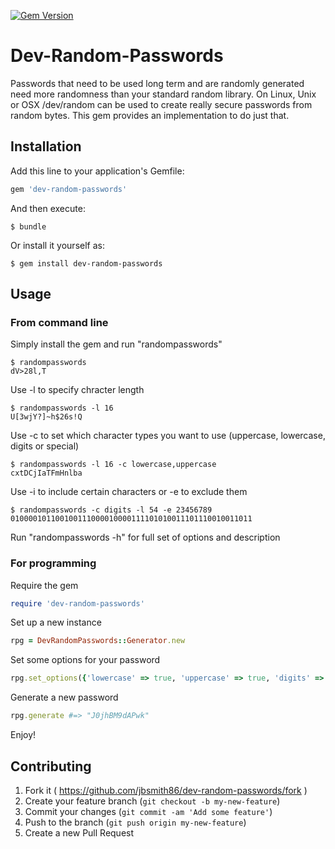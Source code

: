 [![Gem Version](https://badge.fury.io/rb/dev-random-passwords.svg)](http://badge.fury.io/rb/dev-random-passwords)
# Dev-Random-Passwords

Passwords that need to be used long term and are randomly generated need more randomness than your standard random library. On Linux, Unix or OSX /dev/random can be used to create really secure passwords from random bytes. This gem provides an implementation to do just that.

## Installation

Add this line to your application's Gemfile:

```ruby
gem 'dev-random-passwords'
```

And then execute:

    $ bundle

Or install it yourself as:

    $ gem install dev-random-passwords

## Usage

### From command line

Simply install the gem and run "randompasswords"
```
$ randompasswords
dV>28l,T
```

Use -l to specify chracter length
```
$ randompasswords -l 16
U[3wjY?]~h$26s!Q
```
Use -c to set which character types you want to use (uppercase, lowercase, digits or special)
```
$ randompasswords -l 16 -c lowercase,uppercase
cxtDCjIaTFmHnlba
```

Use -i to include certain characters or -e to exclude them
```
$ randompasswords -c digits -l 54 -e 23456789
010000101100100111000010000111101010011101110010011011
```

Run "randompasswords -h" for full set of options and description

### For programming
Require the gem

```ruby
require 'dev-random-passwords'
```

Set up a new instance
```ruby
rpg = DevRandomPasswords::Generator.new
```

Set some options for your password
```ruby
rpg.set_options({'lowercase' => true, 'uppercase' => true, 'digits' => true,  'length' => 12, 'requirements' => {'digits' => true, 'uppercase' => true, 'lowercase' => true}})
```

Generate a new password
```ruby
rpg.generate #=> "J0jhBM9dAPwk"
```

Enjoy!

## Contributing

1. Fork it ( https://github.com/jbsmith86/dev-random-passwords/fork )
2. Create your feature branch (`git checkout -b my-new-feature`)
3. Commit your changes (`git commit -am 'Add some feature'`)
4. Push to the branch (`git push origin my-new-feature`)
5. Create a new Pull Request

